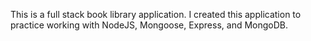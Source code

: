 This is a full stack book library application. I created this application to practice working with NodeJS, Mongoose, Express, and MongoDB.
